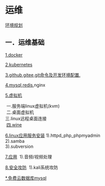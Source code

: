# 运维

[环境规划](env_plan.md)

## 一．运维基础

[1.docker](docker/index.md)

[2.kubernetes](kubernetes/index.md)

[3.github,gitee,git命令及开发环境配置.](github_gitee_gitlab.md)

[4.mysql](mysql_install.md),[redis](redis_install.md),nginx

[5.虚拟机](virtual_machine.md)

​	一.服务端linux虚拟机(kvm)<br/>
​	二.桌面虚拟机<br/>
​	三.linux远程桌面连接<br/>
​    [四.wine](wine.md)<br/>

[6.linux应用服务安装](linux_app.md)
	1).httpd_php_phpmyadmin<br/>
	2).samba<br/>
	3).subversion<br/>

[7.应用](app/audio_video.md)
​	1).音频/视频处理

[8.安全攻防](attack.md)
​	1).kali系统攻防


[*.免费云数据库mysql](https://planetscale.com)


